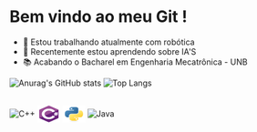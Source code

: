 
<h1>Bem vindo ao meu Git !</h1>
 
- 🔭 Estou trabalhando atualmente com robótica
- 🌱 Recentemente estou aprendendo sobre IA'S
- 📚 Acabando o Bacharel em Engenharia Mecatrônica - UNB

![Anurag's GitHub stats](https://github-readme-stats.vercel.app/api?username=GuilhermeAchilles&theme=chartreuse-dark&show_icons=true)
![Top Langs](https://github-readme-stats.vercel.app/api/top-langs/?username=GuilhermeAchilles&size_weight=0.5&count_weight=0.5&theme=chartreuse-dark)

<div style="display: inline_block"><br>
  <img align="center" alt="C++" height="30" width="40" src="https://cdn.jsdelivr.net/gh/devicons/devicon@latest/icons/cplusplus/cplusplus-original.svg" />
  <img align="center" alt="C" height="30" width="40" src="https://raw.githubusercontent.com/devicons/devicon/master/icons/csharp/csharp-original.svg">
  <img align="center" alt="Python" height="30" width="40" src="https://raw.githubusercontent.com/devicons/devicon/master/icons/python/python-original.svg">
  <img align="center" alt="Java" height="30" width="40" src="https://cdn.jsdelivr.net/gh/devicons/devicon@latest/icons/java/java-original-wordmark.svg" /> 
</div>
    




